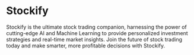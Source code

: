 # Stockify
 Stockify is the ultimate stock trading companion, harnessing the power of cutting-edge AI and Machine Learning to provide personalized investment strategies and real-time market insights. Join the future of stock trading today and make smarter, more profitable decisions with Stockify.
